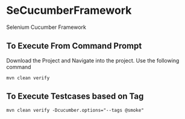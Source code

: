 # SeCucumberFramework
Selenium Cucumber Framework

## To Execute From Command Prompt
Download the Project and Navigate into the project. Use the  following command

```mvn clean verify```

## To Execute Testcases based on Tag

```mvn clean verify -Dcucumber.options="--tags @smoke" ```

